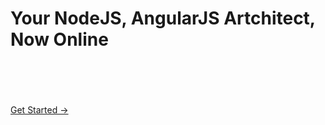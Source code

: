 # Your NodeJS, AngularJS Artchitect, Now Online

<br>
<br>
<social-share
  :networks="['twitter', 'facebook']"
  :tags="['SocialShare', 'VuePress']"
/>
<br>
<br>


<a href="https://login.shoppre.com/signin?client_id=github_pages_identity" class="nav-link action-button">
  Get Started →
</a>
